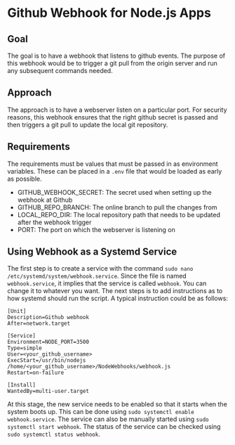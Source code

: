 # Github Webhook for Node.js Apps

## Goal
The goal is to have a webhook that listens to github events. The purpose of this webhook would be to trigger a git pull from the origin server and run any subsequent commands needed.

## Approach
The approach is to have a webserver listen on a particular port. For security reasons, this webhook ensures that the right github secret is passed and then triggers a git pull to update the local git repository.

## Requirements
The requirements must be values that must be passed in as environment variables. These can be placed in a `.env` file that would be loaded as early as possible.

- GITHUB_WEBHOOK_SECRET: The secret used when setting up the webhook at Github
- GITHUB_REPO_BRANCH: The online branch to pull the changes from 
- LOCAL_REPO_DIR: The local repository path that needs to be updated after the webhook trigger
- PORT: The port on which the webserver is listening on

## Using Webhook as a Systemd Service
The first step is to create a service with the command `sudo nano /etc/systemd/system/webhook.service`. Since the file is named `webhook.service`, it implies that the service is called `webhook`. You can change it to whatever you want. The next steps is to add instructions as to how systemd should run the script. A typical instruction could be as follows:
```
[Unit]
Description=Github webhook
After=network.target

[Service]
Environment=NODE_PORT=3500
Type=simple
User=<your_github_username>
ExecStart=/usr/bin/nodejs /home/<your_github_username>/NodeWebhooks/webhook.js
Restart=on-failure

[Install]
WantedBy=multi-user.target
```
At this stage, the new service needs to be enabled so that it starts when the system boots up. This can be done using `sudo systemctl enable webhook.service`. The service can also be manually started using `sudo systemctl start webhook`. The status of the service can be checked using `sudo systemctl status webhook`.
